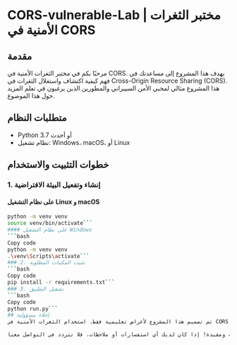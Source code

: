 # CORS-vulnerable-Lab | مختبر الثغرات الأمنية في CORS

## مقدمة
مرحبًا بكم في مختبر الثغرات الأمنية في CORS. يهدف هذا المشروع إلى مساعدتك في فهم كيفية اكتشاف واستغلال الثغرات في Cross-Origin Resource Sharing (CORS). هذا المشروع مثالي لمحبي الأمن السيبراني والمطورين الذين يرغبون في تعلم المزيد حول هذا الموضوع.

## متطلبات النظام
- Python 3.7 أو أحدث
- نظام تشغيل: Windows، macOS، أو Linux

## خطوات التثبيت والاستخدام

### 1. إنشاء وتفعيل البيئة الافتراضية

#### على نظام التشغيل Linux و macOS
```bash
python -m venv venv
source venv/bin/activate```
#### على نظام التشغيل Windows
```bash
Copy code
python -m venv venv
.\venv\Scripts\activate```
### 2. تثبيت المكتبات المطلوبة
```bash
Copy code
pip install -r requirements.txt```
### 3. تشغيل التطبيق
```bash
Copy code
python run.py```
## إخلاء مسؤولية
تم تصميم هذا المشروع لأغراض تعليمية فقط. استخدام الثغرات الأمنية في CORS أو أي ثغرات أخرى ضد الأنظمة دون إذن صريح من أصحابها يعد غير قانوني وغير أخلاقي. المؤلف غير مسؤول عن أي استخدام غير قانوني أو ضار لهذه المعلومات.

نتمنى لكم تجربة تعليمية ممتعة ومفيدة! إذا كان لديك أي استفسارات أو ملاحظات، فلا تتردد في التواصل معنا.

